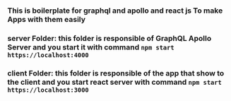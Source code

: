 ### This is boilerplate for graphql and apollo and react js To make Apps with them easily

### server Folder: this folder is responsible of GraphQL Apollo Server and you start it with command `npm start`  `https://localhost:4000`
### client Folder: this folder is responsible of the app that show to the client and you start react server with command `npm start` `https://localhost:3000`
